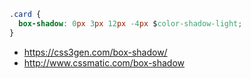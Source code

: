 ```css
.card {
  box-shadow: 0px 3px 12px -4px $color-shadow-light;
}
```

- https://css3gen.com/box-shadow/
- http://www.cssmatic.com/box-shadow
